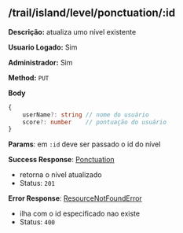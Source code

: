 ## /trail/island/level/ponctuation/:id

**Descrição:** atualiza umo nível existente

**Usuario Logado:** Sim

**Administrador:** Sim

**Method:** `PUT`

**Body**

```typescript
{
    userName?: string // nome do usuário
    score?: number    // pontuação do usuário
}
```

**Params**: em `:id` deve ser passado o id do nível

**Success Response**: [Ponctuation](../../../../src/domain/trilhas/@entities/ponctuation.ts)
- retorna o nível atualizado
- Status: `201`

**Error Response**: [ResourceNotFoundError](../../../../src/core/errors/resource-not-found-error.ts)
- ilha com o id especificado nao existe
- Status: `400`
